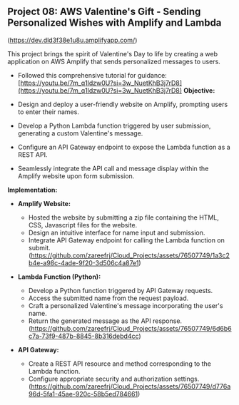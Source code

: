## Project 08: AWS Valentine's Gift - Sending Personalized Wishes with Amplify and Lambda
(https://dev.dld3f38e1u8u.amplifyapp.com/)

This project brings the spirit of Valentine's Day to life by creating a web application on AWS Amplify that sends personalized messages to users.
* Followed this comprehensive tutorial for guidance: [https://youtu.be/7m_q1ldzw0U?si=3w_NuetKhB3j7rD8](https://youtu.be/7m_q1ldzw0U?si=3w_NuetKhB3j7rD8)
**Objective:**

* Design and deploy a user-friendly website on Amplify, prompting users to enter their names.
* Develop a Python Lambda function triggered by user submission, generating a custom Valentine's message.
* Configure an API Gateway endpoint to expose the Lambda function as a REST API.
* Seamlessly integrate the API call and message display within the Amplify website upon form submission.

**Implementation:**

* **Amplify Website:**
    * Hosted the website by submitting a zip file containing the HTML, CSS, Javascript files for the website.
    * Design an intuitive interface for name input and submission.
    * Integrate API Gateway endpoint for calling the Lambda function on submit.
      (https://github.com/zareefrj/Cloud_Projects/assets/76507749/1a3c2b4e-a98c-4ade-9f20-3d506c4a87e1)

* **Lambda Function (Python):**
    * Develop a Python function triggered by API Gateway requests.
    * Access the submitted name from the request payload.
    * Craft a personalized Valentine's message incorporating the user's name.
    * Return the generated message as the API response.
    (https://github.com/zareefrj/Cloud_Projects/assets/76507749/6d6b6c7a-73f9-487b-8845-8b316debd4cc)

* **API Gateway:**
    * Create a REST API resource and method corresponding to the Lambda function.
    * Configure appropriate security and authorization settings.
      (https://github.com/zareefrj/Cloud_Projects/assets/76507749/d776a96d-5fa1-45ae-920c-58b5ed784661)
